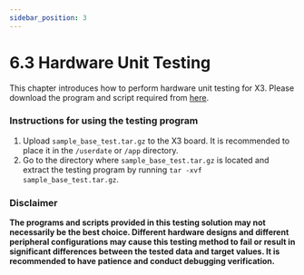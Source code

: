 ```yaml
---
sidebar_position: 3
---
```

# 6.3 Hardware Unit Testing
This chapter introduces how to perform hardware unit testing for X3. Please download the program and script required from [here](http://archive.d-robotics.cc/downloads/unittest/sample_base_test.tar.gz).
### Instructions for using the testing program
1. Upload `sample_base_test.tar.gz` to the X3 board. It is recommended to place it in the `/userdate` or `/app` directory.
2. Go to the directory where `sample_base_test.tar.gz` is located and extract the testing program by running `tar -xvf sample_base_test.tar.gz`.
### Disclaimer
**The programs and scripts provided in this testing solution may not necessarily be the best choice. Different hardware designs and different peripheral configurations may cause this testing method to fail or result in significant differences between the tested data and target values. It is recommended to have patience and conduct debugging verification.**